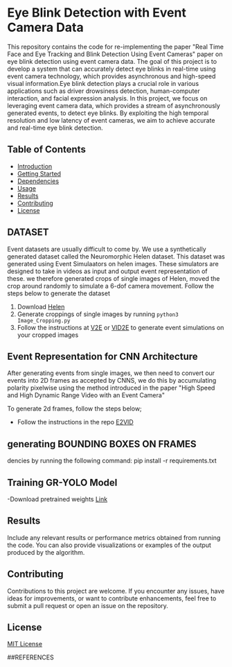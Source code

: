 # Eye Blink Detection with Event Camera Data

This repository contains the code for re-implementing the paper "Real Time Face and Eye Tracking and Blink Detection Using Event Cameras" paper on eye blink detection using event camera data. The goal of this project is to develop a system that can accurately detect eye blinks in real-time using event camera technology, which provides asynchronous and high-speed visual information.Eye blink detection plays a crucial role in various applications such as driver drowsiness detection, human-computer interaction, and facial expression analysis. In this project, we focus on leveraging event camera data, which provides a stream of asynchronously generated events, to detect eye blinks. By exploiting the high temporal resolution and low latency of event cameras, we aim to achieve accurate and real-time eye blink detection.


## Table of Contents
- [Introduction](#introduction)
- [Getting Started](#getting-started)
- [Dependencies](#dependencies)
- [Usage](#usage)
- [Results](#results)
- [Contributing](#contributing)
- [License](#license)

## DATASET

Event datasets are usually difficult to come by. We use a synthetically generated dataset called the Neuromorphic Helen dataset. This dataset was generated using Event Simulaators on helen images. These simulators are designed to take in videos as input and output event representation of these. we therefore generated crops of single images of Helen, moved the crop around randomly to simulate a 6-dof camera movement. Follow the steps below to generate the dataset

1. Download [Helen](http://www.ifp.illinois.edu/~vuongle2/helen/)
2. Generate croppings of single images by running  `python3 Image_Cropping.py`
3. Follow the instructions at [V2E](https://github.com/SensorsINI/v2e) or [VID2E](https://github.com/uzh-rpg/rpg_vid2e) to generate event simulations on your cropped images


## Event Representation for CNN Architecture
After generating events from single images, we then need to convert our events into 2D frames as accepted by CNNS, we do this by accumulating polarity pixelwise using the method  introduced in the paper "High Speed and High Dynamic Range Video with an Event Camera"

To generate 2d frames, follow the steps below;

- Follow the instructions in the repo [E2VID](https://github.com/uzh-rpg/rpg_e2vid)

## generating BOUNDING BOXES ON FRAMES

dencies by running the following command:
pip install -r requirements.txt

## Training GR-YOLO Model

-Download pretrained weights [Link](URL)

## Results

Include any relevant results or performance metrics obtained from running the code. You can also provide visualizations or examples of the output produced by the algorithm.

## Contributing

Contributions to this project are welcome. If you encounter any issues, have ideas for improvements, or want to contribute enhancements, feel free to submit a pull request or open an issue on the repository.

## License

[MIT License](LICENSE)

##REFERENCES

